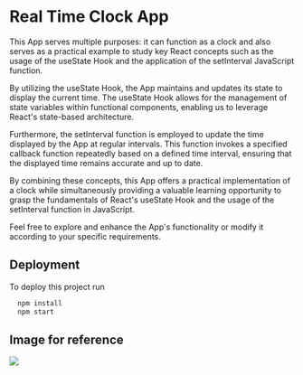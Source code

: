 # Real Time Clock App

This App serves multiple purposes: it can function as a clock and also serves as a practical example to study key React concepts such as the usage of the useState Hook and the application of the setInterval JavaScript function.

By utilizing the useState Hook, the App maintains and updates its state to display the current time. The useState Hook allows for the management of state variables within functional components, enabling us to leverage React's state-based architecture.

Furthermore, the setInterval function is employed to update the time displayed by the App at regular intervals. This function invokes a specified callback function repeatedly based on a defined time interval, ensuring that the displayed time remains accurate and up to date.

By combining these concepts, this App offers a practical implementation of a clock while simultaneously providing a valuable learning opportunity to grasp the fundamentals of React's useState Hook and the usage of the setInterval function in JavaScript.

Feel free to explore and enhance the App's functionality or modify it according to your specific requirements.


## Deployment

To deploy this project run

```bash
  npm install
  npm start
```
## Image for reference 
![](./public/images/front-screen.png)
